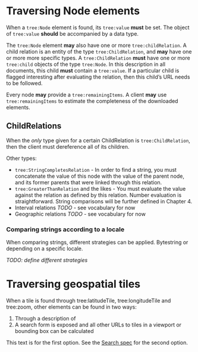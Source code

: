 # Traversing Node elements

When a `tree:Node` element is found, its `tree:value` __must__ be set. The object of `tree:value` __should__ be accompanied by a data type.

The `tree:Node` element __may__ also have one or more `tree:childRelation`. A child relation is an entity of the type `tree:ChildRelation`, and __may__ have one or more more specific types. A `tree:ChildRelation` __must__ have one or more `tree:child` objects of the type `tree:Node`. In this description in all documents, this child __must__ contain a `tree:value`. If a particular child is flagged interesting after evaluating the relation, then this child’s URL needs to be followed.

Every node __may__ provide a `tree:remainingItems`. A client __may__ use `tree:remainingItems` to estimate the completeness of the downloaded elements.

## ChildRelations

When the _only_ type given for a certain ChildRelation is `tree:ChildRelation`, then the client must dereference all of its children.

Other types:
 - `tree:StringCompletesRelation` - In order to find a string, you must concatenate the value of this node with the value of the parent node, and its former parents that were linked through this relation.
 - `tree:GreaterThanRelation` and the likes - You must evaluate the value against the relation as defined by this relation. Number evaluation is straightforward. String comparisons will be further defined in Chapter 4.
 - Interval relations _TODO_ - see vocabulary for now
 - Geographic relations _TODO_ - see vocabulary for now

### Comparing strings according to a locale

When comparing strings, different strategies can be applied. Bytestring or depending on a specific locale.

_TODO: define different strategies_

# Traversing geospatial tiles

When a tile is found through tree:latitudeTile, tree:longitudeTile and tree:zoom, other elements can be found in two ways:
 1. Through a description of 
 2. A search form is exposed and all other URLs to tiles in a viewport or bounding box can be calculated

This text is for the first option. See the [Search spec](3-search.md) for the second option.
